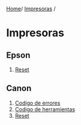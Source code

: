 <!-- TITLE: Impresoras -->
<!-- SUBTITLE: A quick summary of Impresoras -->

<a href="/">Home</a>/ <a href="/impresoras">Impresoras</a> /
# Impresoras
## Epson
1. <a href="/reset-epson"> Reset </a>

## Canon
1.  <a href="/codigo-canon#errores"> Codigo de errores </a>
2.  <a href="/codigo-canon#herramientas"> Codigo de herramientas </a>
3.  <a href="/reset-canon"> Reset </a>